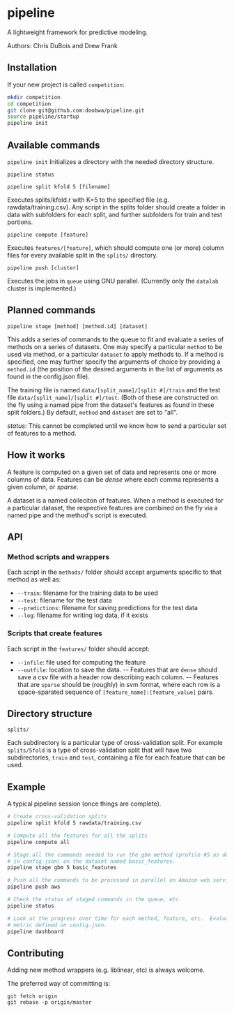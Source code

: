 # pipeline

A lightweight framework for predictive modeling.

Authors: Chris DuBois and Drew Frank

## Installation

If your new project is called `competition`:

```bash
mkdir competition
cd competition
git clone git@github.com:doobwa/pipeline.git
source pipeline/startup
pipeline init
```

## Available commands
`pipeline init`
Initializes a directory with the needed directory structure.

`pipeline status`

`pipeline split kfold 5 [filename]`

Executes splits/kfold.r with K=5 to the specified file (e.g. rawdata/training.csv).  Any script in the splits folder should create a folder in data with subfolders for each split, and further subfolders for train and test portions.

`pipeline compute [feature]`

Executes `features/[feature]`, which should compute one (or more) column files for every available split in the `splits/` directory.

`pipeline push [cluster]`

Executes the jobs in `queue` using GNU parallel.  (Currently only the `datalab` cluster is implemented.)

## Planned commands

`pipeline stage [method] [method.id] [dataset]`

This adds a series of commands to the queue to fit and evaluate a series of methods on a series of datasets.  One may specify a particular `method` to be used via method, or a particular `dataset` to apply methods to.  If a method is specified, one may further specify the arguments of choice by providing a `method.id` (the position of the desired arguments in the list of arguments as found in the config.json file). 

The training file is named `data/[split_name]/[split #]/train` and the test file  `data/[split_name]/[split #]/test`. (Both of these are constructed on the fly using a named pipe from the dataset's features as found in these split folders.)
By default, `method` and `dataset` are set to "all".  

*status*: This cannot be completed until we know how to send a particular set of features to a method.

## How it works

A feature is computed on a given set of data and represents one or more columns of data.  Features can be *dense* where each comma represents a given column, or *sparse*.

A dataset is a named colleciton of features.  When a method is executed for a particular dataset, the respective features are combined on the fly via a named pipe and the method's script is executed.

## API

### Method scripts and wrappers

Each script in the `methods/` folder should accept arguments specific to that method as well as:

- `--train`: filename for the training data to be used
- `--test`: filename for the test data
- `--predictions`: filename for saving predictions for the test data
- `--log`: filename for writing log data, if it exists

### Scripts that create features

Each script in the `features/` folder should accept:

- `--infile`: file used for computing the feature
- `--outfile`: location to save the data. 
  -- Features that are `dense` should save a csv file with a header row describing each column.
  -- Features that are `sparse` should be (roughly) in svm format, where each row is a space-sparated sequence of `[feature_name]:[feature_value]` pairs.


## Directory structure

`splits/`

Each subdirectory is a particular type of cross-validation split.  For example `splits/5fold` is a type of cross-validation split that will have two subdirectories, `train` and `test`, containing a file for each feature that can be used.

## Example

A typical pipeline session (once things are complete).

```bash
# Create cross-validation splits
pipeline split kfold 5 rawdata/training.csv

# Compute all the features for all the splits
pipeline compute all

# Stage all the commands needed to run the gbm method (profile #5 as defined 
# in config.json) on the dataset named basic_features.
pipeline stage gbm 5 basic_features

# Push all the commands to be processed in parallel on Amazon web services
pipeline push aws

# Check the status of staged commands in the queue, etc.
pipeline status

# Look at the progress over time for each method, feature, etc.  Evaluation 
# metric defined on config.json.
pipeline dashboard

```

## Contributing

Adding new method wrappers (e.g. liblinear, etc) is always welcome.

The preferred way of committing is:
```
git fetch origin
git rebase -p origin/master
``` 

